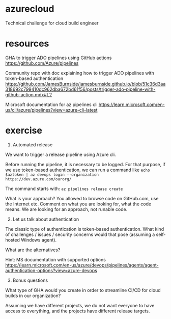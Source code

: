 # azurecloud
Technical challenge for cloud build engineer

# resources
GHA to trigger ADO pipelines using GitHub actions
https://github.com/Azure/pipelines

Community repo with doc explaining how to trigger ADO pipelines with token-based authentication
https://github.com/JamesBurnside/jamesburnside.github.io/blob/51c36d3aa318692c799410dc962dba672bd61f56/posts/trigger-ado-pipeline-with-github-action.mdx#L2

Microsoft documentation for az pipelines cli
https://learn.microsoft.com/en-us/cli/azure/pipelines?view=azure-cli-latest

# exercise
1. Automated release

We want to trigger a release pipeline using Azure cli. 

Before running the pipeline, it is necessary to be logged. 
For that purpose, if we use token-based authentication, we can run a command like
`echo  $aztoken | az devops login --organization https://dev.azure.com/ourorg/`

The command starts with: `az pipelines release create`

What is your approach? You allowed to browse code on GitHub.com, use the Internet etc. 
Comment on what you are looking for, what the code means. 
We are looking for an approach, not runable code. 

2. Let us talk about authentication

The classic type of authentication is token-based authentication. 
What kind of challenges / issues / security concerns would that pose (assuming a self-hosted Windows agent). 

What are the alternatives?

Hint: 
MS documentation with supported options
https://learn.microsoft.com/en-us/azure/devops/pipelines/agents/agent-authentication-options?view=azure-devops

3. Bonus questions

What type of GHA would you create in order to streamline CI/CD for cloud builds in our organization?

Assuming we have different projects, we do not want everyone to have access to everything, and the projects have different release targets.

